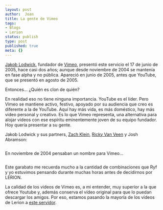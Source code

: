 ```yaml
---
layout: post
author:  Joan
title: La gente de Vimeo
tags:
- Blogs
- Lerion
status: publish
type: post
published: true
meta: {}
---
```

<a href="http://www.jakelodwick.com">Jakob Lodwick</a>, fundador de <a href="http://www.vimeo.com/">Vimeo</a>, presentó este servicio el 17 de junio de 2005, hace casi dos años; aunque desde noviembre de 2004 se mantenía en fase alpha y no pública. Apareció en junio de 2005, antes que YouTube, que se presentó en agosto de 2005.

Entonces... ¿Quién es clon de quién?

En realidad eso no tiene ninguna importancia. YouTube es el líder. Pero Vimeo se mantiene activo, festivo, apoyado por su audiencia que creo es diferente a la de YouTube. Aquí hay más vida, es más doméstico, hay más video personal y creativo. Es lo que Vimeo representa, una alternativa para alojar videos con ese espíritu eminentemente joven de su equipo fundador. Hoy quería presentar a su gente.

Jakob Lodwick y sus partners, <a href="http://www.zachklein.com/">Zach Klein</a>, <a href="http://rickyvanveen.com/blog/">Ricky Van Veen</a> y Josh Abramson:

<img src="http://farm1.static.flickr.com/22/28581510_7b1654a722.jpg" alt="" class="center noborder" />

En noviembre de 2004 pensaban un nombre para Vimeo...

<img src="http://farm1.static.flickr.com/36/86872066_90edd3f07b.jpg" alt="" class="center noborder" />

Este garabato me recuerda mucho a la cantidad de combinaciones que Ryf y yo estuvimos pensando durante muchas horas antes de decidirnos por LERION.



La calidad de los videos de Vimeo es, a mi entender, muy superior a la que ofrece Youtube y, además conserva el vídeo original para que lo puedan descargar los amigos. Por eso, estamos pasando la mayoría de los vídeos de Lerion a <a href="http://www.vimeo.com/user:lerion/clips">este servidor</a>.
